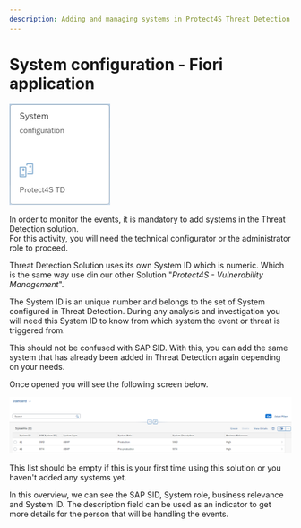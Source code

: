```yaml
---
description: Adding and managing systems in Protect4S Threat Detection solution
---
```


# System configuration - Fiori application

![System configuration application](<../../../.gitbook/assets/image (36).png>)

In order to monitor the events, it is mandatory to add systems in the Threat Detection solution.\
For this activity, you will need the technical configurator or the administrator role to proceed.

Threat Detection Solution uses its own System ID which is numeric. Which is the same way use din our other Solution "_Protect4S - Vulnerability Management_".

The System ID is an unique number and belongs to the set of System configured in Threat Detection. During any analysis and investigation you will need this System ID to know from which system the event or threat is triggered from.

This should not be confused with SAP SID. With this, you can add the same system that has already been added in Threat Detection again depending on your needs.

Once opened you will see the following screen below.

![System application of Protect4S Threat Detection solution](<../../../.gitbook/assets/image (26).png>)

This list should be empty if this is your first time using this solution or you haven't added any systems yet.

In this overview, we can see the SAP SID, System role, business relevance and System ID. The description field can be used as an indicator to get more details for the person that will be handling the events.
